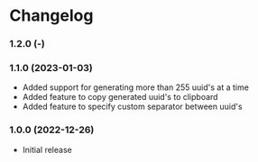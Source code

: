 # Changelog

### 1.2.0 (-)


### 1.1.0 (2023-01-03)
- Added support for generating more than 255 uuid's at a time
- Added feature to copy generated uuid's to clipboard
- Added feature to specify custom separator between uuid's

### 1.0.0 (2022-12-26)
 - Initial release